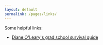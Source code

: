 ```yaml
---
layout: default
permalink: /pages/links/
---
```




Some helpful links:
* [Diane O'Leary's grad school survival guide](https://www.cs.umd.edu/users/oleary/gradstudy/gradstudy.html)
